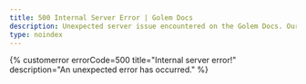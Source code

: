 ```yaml
---
title: 500 Internal Server Error | Golem Docs
description: Unexpected server issue encountered on the Golem Docs. Our team is working on resolving it. Please check back soon or contact our support
type: noindex
---
```


{% customerror errorCode=500 title="Internal server error!" description="An unexpected error has occurred." %}
